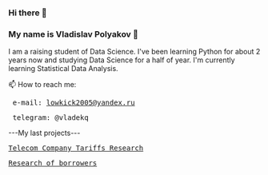 ### Hi there 👋
### My name is Vladislav Polyakov &#129489;

I am a raising student of Data Science. I've been learning Python for about 2 years now and studying Data Science for a half of year.
I'm currently learning Statistical Data Analysis.

📫 How to reach me:<br>
    <pre>    e-mail: lowkick2005@yandex.ru</pre>
    <pre>    telegram: @vladekq</pre>

---<a name="My last project">My last projects</a>---<br>
<pre><a href="https://github.com/VladekQ/telecom_company_tariffs_research/blob/main/telecom_company_tariffs_research.ipynb">Telecom Company Tariffs Research</a></pre>
<pre><a href="https://github.com/VladekQ/research-on-the-reliability-of-borrowers/blob/main/research-of-borrowers.ipynb">Research of borrowers</a></pre>


<!--
**VladekQ/VladekQ** is a ✨ _special_ ✨ repository because its `README.md` (this file) appears on your GitHub profile.

Here are some ideas to get you started:

- 🔭 I’m currently working on ...
- 🌱 I’m currently learning ...
- 👯 I’m looking to collaborate on ...
- 🤔 I’m looking for help with ...
- 💬 Ask me about ...
- 📫 How to reach me: ...
- 😄 Pronouns: ...
- ⚡ Fun fact: ...
-->
